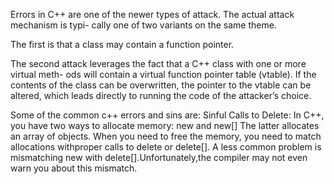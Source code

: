 Errors in C++ are one of the newer types of attack. The actual attack mechanism is typi-
cally one of two variants on the same theme. 

The first is that a class may contain a function pointer.

The second attack leverages the fact that a C++ class with one or more virtual meth-
ods will contain a virtual function pointer table (vtable). If the contents of the class can be
overwritten, the pointer to the vtable can be altered, which leads directly to running the
code of the attacker’s choice.

Some of the common c++ errors and sins are:
Sinful Calls to Delete:
  In C++, you have two ways to allocate memory: new and new[] 
  The latter allocates an array of objects. When you need to free the memory, you need to match allocations withproper calls to delete or delete[].
  A less common problem is mismatching new with delete[].Unfortunately,the compiler may not even warn you about this mismatch.
  
 
